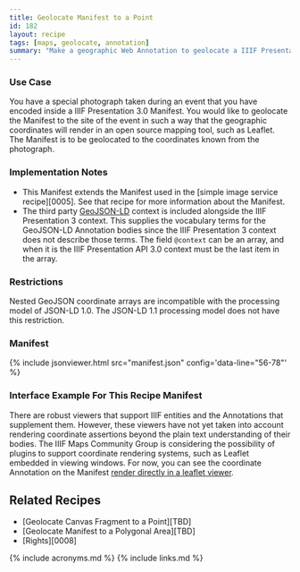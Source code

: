 ```yaml
---
title: Geolocate Manifest to a Point
id: 182
layout: recipe
tags: [maps, geolocate, annotation]
summary: "Make a geographic Web Annotation to geolocate a IIIF Presentation API 3.0 Manifest to a geographic point."
---
```


### Use Case 
You have a special photograph taken during an event that you have encoded inside a IIIF Presentation 3.0 Manifest. You would like to geolocate the Manifest to the site of the event in such a way that the geographic coordinates will render in an open source mapping tool, such as Leaflet. The Manifest is to be geolocated to the coordinates known from the photograph.  

### Implementation Notes
* This Manifest extends the Manifest used in the [simple image service recipe][0005]. See that recipe for more information about the Manifest.
* The third party [GeoJSON-LD](https://geojson.org/geojson-ld/) context is included alongside the IIIF Presentation 3 context. This supplies the vocabulary terms for the GeoJSON-LD Annotation bodies since the IIIF Presentation 3 context does not describe those terms. The field `@context` can be an array, and when it is the IIIF Presentation API 3.0 context must be the last item in the array.  

### Restrictions
Nested GeoJSON coordinate arrays are incompatible with the processing model of JSON-LD 1.0. The JSON-LD 1.1 processing model does not have this restriction.

### Manifest

{% include jsonviewer.html src="manifest.json" config='data-line="56-78"' %}

### Interface Example For This Recipe Manifest
There are robust viewers that support IIIF entities and the Annotations that supplement them.  However, these viewers have not yet taken into account rendering coordinate assertions beyond the plain text understanding of their bodies.  The IIIF Maps Community Group is considering the possibility of plugins to support coordinate rendering systems, such as Leaflet embedded in viewing windows.  For now, you can see the coordinate Annotation on the Manifest [render directly in a leaflet viewer](http://geo.rerum.io/geolocate/viewAnnotations.html?manifest=https://preview.iiif.io/cookbook/0182-geolocated-simple-manifest/recipe/0182-geolocated-simple-manifest/manifest.json).

## Related Recipes
* [Geolocate Canvas Fragment to a Point][TBD]
* [Geolocate Manifest to a Polygonal Area][TBD]
* [Rights][0008]

{% include acronyms.md %}
{% include links.md %}
